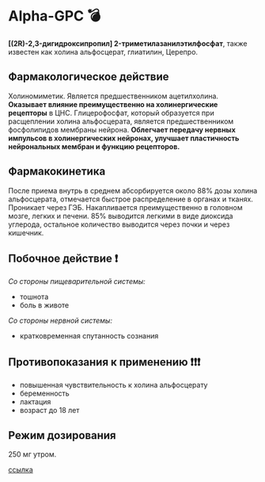 # Alpha-GPC :bomb:

**[(2R)-2,3-дигидроксипропил] 2-триметилазанилэтилфосфат**, также известен как холина альфосцерат, глиатилин, Церепро.

## Фармакологическое действие
Холиномиметик. Является предшественником ацетилхолина. 
**Оказывает влияние преимущественно на холинергические рецепторы** в ЦНС. Глицерофосфат, который образуется при расщеплении холина альфосцерата, является предшественником фосфолипидов мембраны нейрона. **Облегчает передачу нервных импульсов в холинергических нейронах, улучшает пластичность нейрональных мембран и функцию рецепторов.**

## Фармакокинетика
После приема внутрь в среднем абсорбируется около 88% дозы холина альфосцерата, отмечается быстрое распределение в органах и тканях. Проникает через ГЭБ. 
Накапливается преимущественно в головном мозге, легких и печени. 85% выводится легкими в виде диоксида углерода, остальное количество выводится через почки и через кишечник.

## Побочное действие :exclamation:
*Со стороны пищеварительной системы:*
- тошнота
- боль в животе

*Со стороны нервной системы:*
- кратковременная спутанность сознания

## Противопоказания к применению :exclamation::exclamation::exclamation:
- повышенная чувствительность к холина альфосцерату
- беременность
- лактация
- возраст до 18 лет

## Режим дозирования
250 мг утром.

[ссылка](https://energy-24.online/products/53)

